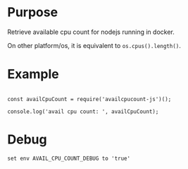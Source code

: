# Purpose

Retrieve available cpu count for nodejs running in docker.

On other platform/os, it is equivalent to `os.cpus().length()`.

# Example

```

const availCpuCount = require('availcpucount-js')();

console.log('avail cpu count: ', availCpuCount);

```

# Debug

```
set env AVAIL_CPU_COUNT_DEBUG to 'true'
```
